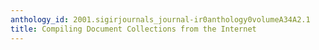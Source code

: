 ```yaml
---
anthology_id: 2001.sigirjournals_journal-ir0anthology0volumeA34A2.1
title: Compiling Document Collections from the Internet
---
```

